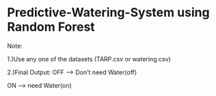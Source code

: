 # Predictive-Watering-System using Random Forest
Note:

1.)Use any one of the datasets (TARP.csv or watering.csv)

2.)Final Output: 
OFF --> Don't need  Water(off)

ON  --> need Water(on)

